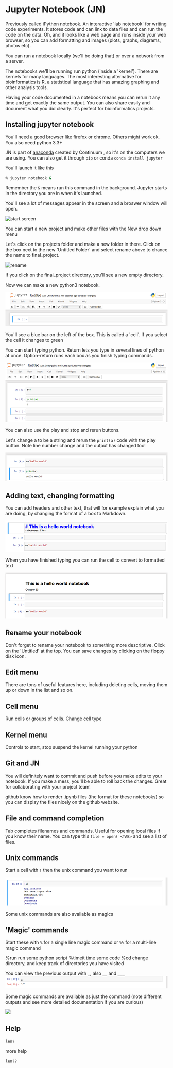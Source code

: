 # Jupyter Notebook (JN)

Previously called iPython notebook. An interactive 'lab notebook' for writing code experiments. It stores code and can link to data files and can run the code on the data. Oh, and it looks like a web page and runs inside your web browser, so you can add formatting and images (plots, graphs, diagrams, photos etc).  

You can run a notebook locally (we'll be doing that) or over a network from a server.

The notebooks we'll be running run python (inside a 'kernel'). There are kernels for many languages. The most interesting alternative for bioinformatics is R, a statistical language that has amazing graphing and other analysis tools.

Having your code documented in a notebook means you can rerun it any time and get exactly the same output.  You can also share easily and document what you did clearly. It's perfect for bioinformatics projects.

## Installing jupyter notebook

You'll need a good browser like firefox or chrome. Others might work ok. You also need python 3.3+

JN is part of [anaconda](https://store.continuum.io/cshop/anaconda/) created by Continuum , so it's on the computers we are using. You can also get it through `pip`  or conda `conda install jupyter`

You'll launch it like this

```bash
% jupyter notebook &
```

Remember the `&` means run this command in the background. Jupyter starts in the directory you are in when it's launched.

You'll see a lot of messages appear in the screen and a broswer window will open. 



![start screen](../images/jupyter.start.png)



You can start a new project and make other files with the New drop down menu

Let's click on the projects folder and make a new folder in there. Click on the box next to the new 'Untitled Folder' and select rename above to chance the name to final_project. 

![rename](../images/rename.tiff)

If you click on the final_project directory, you'll see a new empty directory.

Now we can make a new python3 notebook.



![blank](../images/blanknotebook.png)

You'll see a blue bar on the left of the box. This is called a 'cell'. If you select the cell it changes to green

You can start typing python. Return lets you type in several lines of python at once. Option-return runs each box as you finish typing commands. 

![lines](../images/lines.png)

You can also use the play and stop and rerun buttons.

Let's change a to be a string and rerun the `print(a)` code with the play button. Note line number change and the output has changed too!

![print](../images/print.png)

## Adding text, changing formatting

You can add headers and other text, that will for example explain what you are doing, by changing the format of a box to Markdown.

![markdown](../images/markdown.png)

When you have finished typing you can run the cell to convert to formatted text

![text](../images/text.png)

## Rename your notebook

Don't forget to rename your notebook to something more descriptive. Click on the 'Untitled' at the top. You can save changes by clicking on the floppy disk icon.

## Edit menu

There are tons of useful features here, including deleting cells, moving them up or down in the list and so on.



## Cell menu

Run cells or groups of cells. Change cell type



## Kernel menu 

Controls to start, stop suspend the kernel running your python



## Git and JN

You will definitely want to commit and push before you make edits to your notebook. If you make a mess, you'll be able to roll back the changes. Great for collaborating with your project team! 

github know how to render .ipynb files (the format for these notebooks) so you can display the files nicely on the github website.

## File and command completion

Tab completes filenames and commands. Useful for opening local files if you know their name. You can type this `file = open('<TAB>` and see a list of files.

## Unix commands

Start a cell with `!` then the unix command you want to run

![](../images/ls.png)

Some unix commands are also available as magics

## 'Magic' commands

Start these with `%` for a single line magic command or `%%` for a multi-line magic command

%run           run some python script
%timeit      time some code
%cd            change directory, and keep track of directories you have visited

You can view the previous output with `_`, also `__` and `___`
![](../images/previousOutput.png)

Some magic commands are available as just the command (note different outputs and see more detailed documentation if you are curious)

![](../images/images/cdVersions.png)

## Help

`len?`  

more help  

`len??`  
